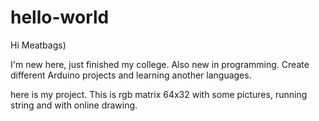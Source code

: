# hello-world
Hi Meatbags)

I'm new here, just finished my college. Also new in programming. Create different Arduino projects and learning another languages. 

here is my project. This is rgb matrix 64x32 with some pictures, running string and with online drawing. 
